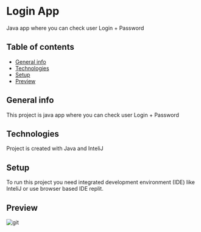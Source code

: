 # Login App
Java app where you can check user Login + Password
## Table of contents
* [General info](#general-info)
* [Technologies](#technologies)
* [Setup](#setup)
* [Preview](#preview)

## General info
This project is java app where you can check user Login + Password
	
## Technologies
Project is created with Java and InteliJ
	
## Setup
To run this project you need integrated development environment (IDE) like InteliJ or use browser based IDE replit.

## Preview

![git](https://user-images.githubusercontent.com/96597273/170966241-67457a61-fcef-4817-88cf-bc5913947ec3.png)
